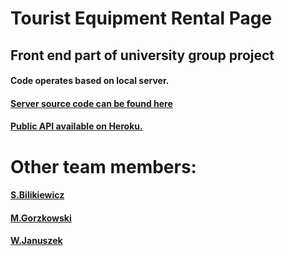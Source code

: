 # Tourist Equipment Rental Page

## Front end part of university group project
#### Code operates based on local server.
#### [Server source code can be found here](https://github.com/wojsamjan/flask-project)
#### [Public API available on Heroku.](https://wojsamjan-flask-project.herokuapp.com)

# Other team members:
#### [S.Bilikiewicz](https://github.com/sbilikiewicz)
#### [M.Gorzkowski](https://github.com/mrhiyoko)
#### [W.Januszek](https://github.com/wojsamjan)

